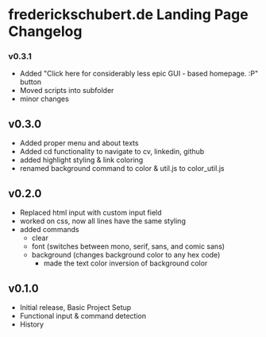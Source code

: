 # frederickschubert.de Landing Page Changelog

### v0.3.1
- Added "Click here for considerably less epic GUI - based homepage. :P" button
- Moved scripts into subfolder
- minor changes

## v0.3.0
- Added proper menu and about texts
- Added cd functionality to navigate to cv, linkedin, github
- added highlight styling & link coloring
- renamed background command to color & util.js to color_util.js

## v0.2.0
- Replaced html input with custom input field
- worked on css, now all lines have the same styling
- added commands
	- clear
	- font (switches between mono, serif, sans, and comic sans)
	- background (changes background color to any hex code)
		- made the text color inversion of background color

## v0.1.0
- Initial release, Basic Project Setup
- Functional input & command detection
- History
